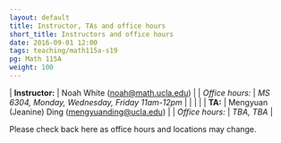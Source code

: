 ```yaml
---
layout: default
title: Instructor, TAs and office hours
short_title: Instructors and office hours
date: 2016-09-01 12:00
tags: teaching/math115a-s19
pg: Math 115A
weight: 100
---
```




| __Instructor:__ | Noah White (<a href="mailto:noah@math.ucla.edu">noah@math.ucla.edu</a>)                    |
| _Office hours:_ | _MS 6304, Monday, Wednesday, Friday 11am-12pm_                                             |
|                 |                                                                                            |
| __TA:__         | Mengyuan (Jeanine) Ding (<a href="mailto:mengyuanding@ucla.edu">mengyuanding@ucla.edu</a>) |
| _Office hours:_ | _TBA, TBA_                                                |


Please check back here as office hours and locations may change.
